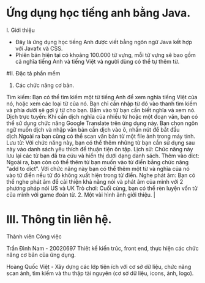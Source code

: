 # Ứng dụng học tiếng anh bằng Java.
 I. Giới thiệu	
- Đây là ứng dụng học tiếng Anh được viết bằng ngôn ngữ Java kết hợp với Javafx và CSS.
- Phiên bản hiện tại có khoảng 100.000 từ vựng, mỗi từ vựng sẽ bao gồm cả nghĩa tiếng Anh và tiếng Việt và người dùng có thể tự thêm từ.

#II. Đặc tả phần mềm
1. Các chức năng cơ bản.

Tìm kiếm: Bạn có thể tìm kiếm một từ tiếng Anh để xem nghĩa tiếng Việt của nó, hoặc xem các loại từ của nó. Bạn chỉ cần nhập từ đó vào thanh tìm kiếm và phía dưới sẽ gợi ý từ cho bạn. Bấm vào từ bạn cần biết nghĩa và xem nó. 
Dịch trực tuyến: Khi cần dịch nghĩa của nhiều từ hoặc một đoạn văn, bạn có thể sử dụng chức năng Google Translate trên ứng dụng này. Bạn chọn ngôn ngữ muốn dịch và nhập văn bản cần dịch vào ô, nhấn nút để bắt đầu dịch.Ngoài ra bạn cũng có thể scan văn bản từ một file ảnh trong máy tính. 
Lưu từ: Với chức năng này, bạn có thể thêm những từ bạn cần sử dụng sau này vào danh sách yêu thích để thuận tiện ôn tập.
 Lịch sử: Chức năng này lưu lại các từ bạn đã tra cứu và hiển thị dưới dạng danh sách. 
Thêm vào dict: Ngoài ra, bạn còn có thể thêm từ bạn muốn vào từ điển bằng chức năng "add to dict". Với chức năng này bạn có thể thêm một từ và nghĩa của nó vào từ điển nếu từ đó không xuất hiện trong từ điển. 
Nghe phát âm: Bạn có thể nghe phát âm để cải thiện khả năng nói và phát âm của mình với 2 phương pháp nói US và UK 
Trò chơi: Cuối cùng, bạn có thể rèn luyện vốn từ của mình với game đoán từ.
 2. Một vài hình ảnh giới thiệu.
| 











# III. Thông tin liên hệ.
Thành viên	Công việc

Trần Đình Nam - 20020697	Thiêt kế kiến trúc, front end, thực hiện các chức năng cơ bản của ứng dụng.


Hoàng Quốc Việt - 	Xây dựng các lớp tiện ích với cơ sở dữ liệu, chức năng scan ảnh, tìm kiếm và thu thập tài nguyên (cơ sở dữ liệu, icons, ảnh, logo).
